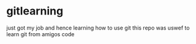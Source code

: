 # gitlearning
just got my job and hence learning how to use git 
this repo was uswef to learn git from amigos code
